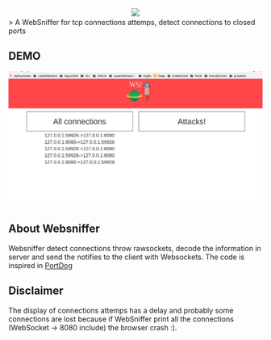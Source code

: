 <div style="text-align:center">
<img src="img/mobile.png"/>
</div>
> A WebSniffer for tcp connections attemps, detect connections to closed ports


## DEMO

![WebSn](webso.gif)


## About Websniffer

Websniffer detect connections throw rawsockets, decode the information in server and send the notifies to the client with Websockets.
The code is inspired in [PortDog](https://github.com/puniaze/PortDog)


## Disclaimer

The display of connections attemps has a delay and probably some connections are lost because if WebSniffer print all the connections (WebSocket -> 8080 include) the browser crash :).
